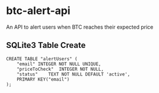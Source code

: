 # btc-alert-api
An API to alert users when BTC reaches their expected price

## SQLite3 Table Create
```
CREATE TABLE "alertUsers" (
	"email"	INTEGER NOT NULL UNIQUE,
	"priceToCheck"	INTEGER NOT NULL,
	"status"	TEXT NOT NULL DEFAULT 'active',
	PRIMARY KEY("email")
);
```